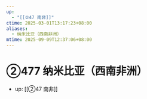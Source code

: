 ```yaml
---
up:
  - "[[②47 南非]]"
ctime: 2025-03-01T13:17:23+08:00
aliases:
  - 纳米比亚（西南非洲）
mtime: 2025-09-09T12:37:06+08:00
---
```


# ②477 纳米比亚（西南非洲）

- up: [[②47 南非]]
